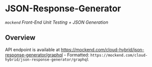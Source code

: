 # JSON-Response-Generator #

*`mockend` Front-End Unit Testing + JSON Generation*

## Overview ##

API endpoint is available at https://mockend.com/cloud-hybrid/json-response-generator/graphql
    - Formatted: `https://mockend.com/cloud-hybrid/json-response-generator/graphql`
